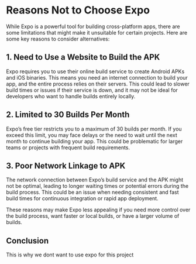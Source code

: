 
# Reasons Not to Choose Expo

While Expo is a powerful tool for building cross-platform apps, there are some limitations that might make it unsuitable for certain projects. Here are some key reasons to consider alternatives:

## 1. Need to Use a Website to Build the APK

Expo requires you to use their online build service to create Android APKs and iOS binaries. This means you need an internet connection to build your app, and the entire process relies on their servers. This could lead to slower build times or issues if their service is down, and it may not be ideal for developers who want to handle builds entirely locally.

## 2. Limited to 30 Builds Per Month

Expo’s free tier restricts you to a maximum of 30 builds per month. If you exceed this limit, you may face delays or the need to wait until the next month to continue building your app. This could be problematic for larger teams or projects with frequent build requirements.

## 3. Poor Network Linkage to APK

The network connection between Expo’s build service and the APK might not be optimal, leading to longer waiting times or potential errors during the build process. This could be an issue when needing consistent and fast build times for continuous integration or rapid app deployment.

These reasons may make Expo less appealing if you need more control over the build process, want faster or local builds, or have a larger volume of builds.

## Conclusion

This is why we dont want to use expo for this project